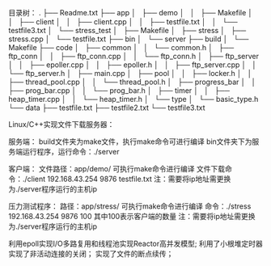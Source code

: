 目录树：
.
├── Readme.txt
├── app
│   ├── demo
│   │   ├── Makefile
│   │   ├── client
│   │   ├── client.cpp
│   │   ├── testfile.txt
│   │   └── testfile3.txt
│   └── stress_test
│       ├── Makefile
│       ├── stress
│       ├── stress.cpp
│       └── testfile.txt
├── bin
│   └── server
├── build
│   └── Makefile
├── code
│   ├── common
│   │   └── common.h
│   ├── ftp_conn
│   │   ├── ftp_conn.cpp
│   │   └── ftp_conn.h
│   ├── ftp_server
│   │   ├── epoller.cpp
│   │   ├── epoller.h
│   │   ├── ftp_server.cpp
│   │   └── ftp_server.h
│   ├── main.cpp
│   ├── pool
│   │   ├── locker.h
│   │   ├── thread_pool.cpp
│   │   └── thread_pool.h
│   ├── progress_bar
│   │   ├── prog_bar.cpp
│   │   └── prog_bar.h
│   ├── timer
│   │   ├── heap_timer.cpp
│   │   └── heap_timer.h
│   └── type
│       └── basic_type.h
└── data
    ├── testfile.txt
    ├── testfile2.txt
    └── testfile3.txt


Linux/C++实现文件下载服务器：

服务端：
    build文件夹为make文件，执行make命令可进行编译
    bin文件夹下为服务端运行程序，运行命令：./server

客户端：
    文件路径：app/demo/
    可执行make命令进行编译
    文件下载命令：./client 192.168.43.254 9876 testfile.txt
    注：需要将ip地址需更换为./server程序运行的主机ip

压力测试程序：
    路径：app/stress/
    可执行make命令进行编译
    命令：./stress 192.168.43.254 9876 100
    其中100表示客户端的数量
    注：需要将ip地址需更换为./server程序运行的主机ip

利用epoll实现I/O多路复用和线程池实现Reactor高并发模型;
利用了小根堆定时器实现了非活动连接的关闭；
实现了文件的断点续传；
